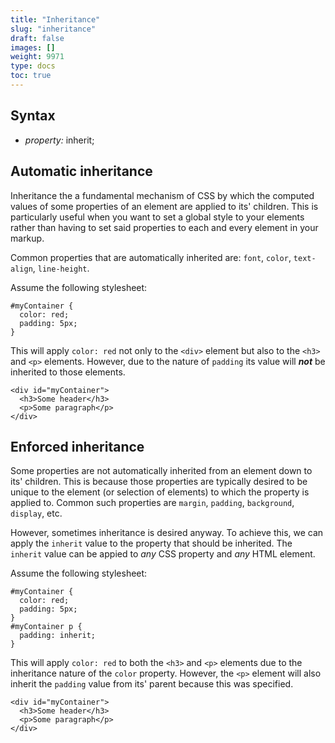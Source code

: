 ```yaml
---
title: "Inheritance"
slug: "inheritance"
draft: false
images: []
weight: 9971
type: docs
toc: true
---
```


## Syntax
- *property:* inherit;

## Automatic inheritance
Inheritance the a fundamental mechanism of CSS by which the computed values of some properties of an element are applied to its' children. This is particularly useful when you want to set a global style to your elements rather than having to set said properties to each and every element in your markup.

Common properties that are automatically inherited are: `font`, `color`, `text-align`, `line-height`.

Assume the following stylesheet:

    #myContainer {
      color: red;
      padding: 5px;
    }

This will apply `color: red` not only to the `<div>` element but also to the `<h3>` and `<p>` elements. However, due to the nature of `padding` its value will ***not*** be inherited to those elements.

    <div id="myContainer">
      <h3>Some header</h3>
      <p>Some paragraph</p>
    </div>



## Enforced inheritance
Some properties are not automatically inherited from an element down to its' children. This is because those properties are typically desired to be unique to the element (or selection of elements) to which the property is applied to. Common such properties are `margin`, `padding`, `background`, `display`, etc.

However, sometimes inheritance is desired anyway. To achieve this, we can apply the `inherit` value to the property that should be inherited. The `inherit` value can be appied to *any* CSS property and *any* HTML element.

Assume the following stylesheet:

<!-- language: lang-css -->

    #myContainer {
      color: red;
      padding: 5px;
    }
    #myContainer p {
      padding: inherit;
    }

This will apply `color: red` to both the `<h3>` and `<p>` elements due to the inheritance nature of the `color` property. However, the `<p>` element will also inherit the `padding` value from its' parent because this was specified.

    <div id="myContainer">
      <h3>Some header</h3>
      <p>Some paragraph</p>
    </div>


